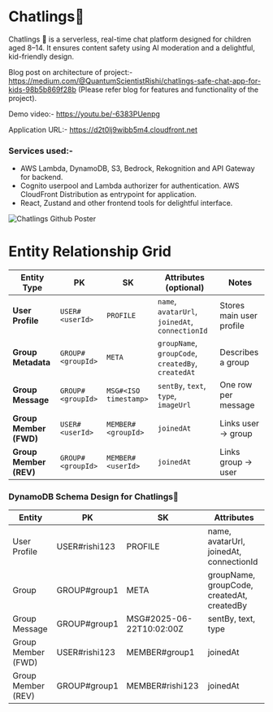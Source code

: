 # Chatlings🐾
Chatlings 🐾 is a serverless, real-time chat platform designed for children aged 8–14. It ensures content safety using AI moderation and a delightful, kid-friendly design.

Blog post on architecture of project:- https://medium.com/@QuantumScientistRishi/chatlings-safe-chat-app-for-kids-98b5b869f28b (Please refer blog for features and functionality of the project).

Demo video:- https://youtu.be/-6383PUenpg

Application URL:- https://d2t0lj9wibb5m4.cloudfront.net

### Services used:-
* AWS Lambda, DynamoDB, S3, Bedrock, Rekognition and API Gateway for backend.
* Cognito userpool and Lambda authorizer for authentication. AWS CloudFront Distribution as entrypoint for application.
* React, Zustand and other frontend tools for delightful interface.

  
![Chatlings Github Poster](https://github.com/user-attachments/assets/760905d1-4aea-4562-a516-b9d894f8b101)

# Entity Relationship Grid

| **Entity Type**        | **PK**            | **SK**                | **Attributes** (optional)                          | **Notes**                        |
| ---------------------- | ----------------- | --------------------- | -------------------------------------------------- | -------------------------------- |
| **User Profile**       | `USER#<userId>`   | `PROFILE`             | `name`, `avatarUrl`, `joinedAt`, `connectionId`    | Stores main user profile         |
| **Group Metadata**     | `GROUP#<groupId>` | `META`                | `groupName`, `groupCode`, `createdBy`, `createdAt` | Describes a group                |
| **Group Message**      | `GROUP#<groupId>` | `MSG#<ISO timestamp>` | `sentBy`, `text`, `type`, `imageUrl`               | One row per message              |
| **Group Member (FWD)** | `USER#<userId>`   | `MEMBER#<groupId>`    | `joinedAt`                                         | Links user → group               |
| **Group Member (REV)** | `GROUP#<groupId>` | `MEMBER#<userId>`     | `joinedAt`                                         | Links group → user               |

### DynamoDB Schema Design for Chatlings🐾

| Entity | PK                | SK                    | Attributes                                  |
|--------|-------------------|------------------------|---------------------------------------------|
| User Profile | USER#rishi123     | PROFILE               | name, avatarUrl, joinedAt, connectionId     |
| Group | GROUP#group1       | META                  | groupName, groupCode, createdAt, createdBy  |
| Group Message | GROUP#group1       | MSG#2025-06-22T10:02:00Z | sentBy, text, type                          |
| Group Member (FWD) | USER#rishi123     | MEMBER#group1         | joinedAt                                    |
| Group Member (REV) | GROUP#group1       | MEMBER#rishi123       | joinedAt                                    |
